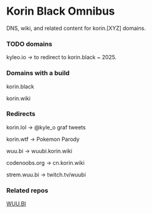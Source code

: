 # Korin Black Omnibus

DNS, wiki, and related content for korin.[XYZ] domains.

### TODO domains

kyleo.io -> to redirect to korin.black ~ 2025.

### Domains with a build

korin.black

korin.wiki

### Redirects


korin.lol -> @kyle_o graf tweets

korin.wtf -> Pokemon Parody

wuu.bi -> wuubi.korin.wiki

codenoobs.org -> cn.korin.wiki

strem.wuu.bi -> twitch.tv/wuubi

### Related repos
[WUU.BI](https://github.com/wuubi/wuu.bi)